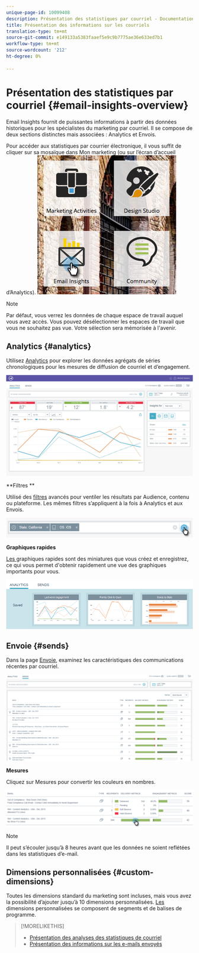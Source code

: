 ```yaml
---
unique-page-id: 10099408
description: Présentation des statistiques par courriel - Documentation marketing - Documentation du produit
title: Présentation des informations sur les courriels
translation-type: tm+mt
source-git-commit: e149133a5383faaef5e9c9b7775ae36e633ed7b1
workflow-type: tm+mt
source-wordcount: '212'
ht-degree: 0%

---
```



# Présentation des statistiques par courriel {#email-insights-overview}

Email Insights fournit de puissantes informations à partir des données historiques pour les spécialistes du marketing par courriel. Il se compose de deux sections distinctes mais associées : Analytics et Envois.

Pour accéder aux statistiques par courrier électronique, il vous suffit de cliquer sur sa mosaïque dans Mon marketing (ou sur l’écran d’accueil d’Analytics).   ![](assets/icon.png)

>[!NOTE]
>
>Par défaut, vous verrez les données de chaque espace de travail auquel vous avez accès. Vous pouvez désélectionner les espaces de travail que vous ne souhaitez pas vue. Votre sélection sera mémorisée à l&#39;avenir.

## Analytics {#analytics}

Utilisez [Analytics](email-insights-analytics-overview.md) pour explorer les données agrégats de séries chronologiques pour les mesures de diffusion de courriel et d’engagement.

![](assets/emailanalytics.jpg)

**Filtres **

Utilisé des [filtres](filtering-in-email-insights.md) avancés pour ventiler les résultats par Audience, contenu ou plateforme. Les mêmes filtres s’appliquent à la fois à Analytics et aux Envois.

![](assets/filter.png)

**Graphiques rapides**

[Les ](email-insights-quick-charts.md) graphiques rapides sont des miniatures que vous créez et enregistrez, ce qui vous permet d&#39;obtenir rapidement une vue des graphiques importants pour vous.

![](assets/three.png)

## Envoie {#sends}

Dans la page [Envoie](email-insights-sends-overview.md), examinez les caractéristiques des communications récentes par courriel.

![](assets/two.png)

**Mesures**

Cliquez sur Mesures pour convertir les couleurs en nombres.

![](assets/delivery-metrics.png)

>[!NOTE]
>
>Il peut s’écouler jusqu’à 8 heures avant que les données ne soient reflétées dans les statistiques d’e-mail.

## Dimensions personnalisées {#custom-dimensions}

Toutes les dimensions standard du marketing sont incluses, mais vous avez la possibilité d’ajouter jusqu’à 10 dimensions personnalisées. [Les ](custom-dimensions-for-email-insights.md) dimensions personnalisées se composent de segments et de balises de programme.

>[!MORELIKETHIS]
>
>* [Présentation des analyses des statistiques de courriel](email-insights-analytics-overview.md)
>* [Présentation des informations sur les e-mails envoyés](email-insights-sends-overview.md)

>



